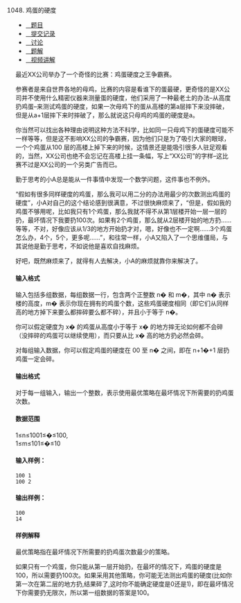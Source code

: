 1048. 鸡蛋的硬度

-   [   题目](https://www.acwing.com/problem/content/description/1050/)
-   [   提交记录](https://www.acwing.com/problem/content/submission/1050/)
-   [   讨论](https://www.acwing.com/problem/content/discussion/index/1050/1/)
-   [   题解](https://www.acwing.com/problem/content/solution/1050/1/)
-   [   视频讲解](https://www.acwing.com/problem/content/video/1050/)

  


最近XX公司举办了一个奇怪的比赛：鸡蛋硬度之王争霸赛。

参赛者是来自世界各地的母鸡，比赛的内容是看谁下的蛋最硬，更奇怪的是XX公司并不使用什么精密仪器来测量蛋的硬度，他们采用了一种最老土的办法–从高度扔鸡蛋–来测试鸡蛋的硬度，如果一次母鸡下的蛋从高楼的第a层摔下来没摔破，但是从a+1层摔下来时摔破了，那么就说这只母鸡的鸡蛋的硬度是a。

你当然可以找出各种理由说明这种方法不科学，比如同一只母鸡下的蛋硬度可能不一样等等，但是这不影响XX公司的争霸赛，因为他们只是为了吸引大家的眼球，一个个鸡蛋从100 层的高楼上掉下来的时候，这情景还是能吸引很多人驻足观看的，当然，XX公司也绝不会忘记在高楼上挂一条幅，写上“XX公司”的字样–这比赛不过是XX公司的一个另类广告而已。

勤于思考的小A总是能从一件事情中发现一个数学问题，这件事也不例外。

“假如有很多同样硬度的鸡蛋，那么我可以用二分的办法用最少的次数测出鸡蛋的硬度”，小A对自己的这个结论感到很满意，不过很快麻烦来了，“但是，假如我的鸡蛋不够用呢，比如我只有1个鸡蛋，那么我就不得不从第1层楼开始一层一层的扔，最坏情况下我要扔100次。如果有2个鸡蛋，那么就从2层楼开始的地方扔……等等，不对，好像应该从1/3的地方开始扔才对，嗯，好像也不一定啊……3个鸡蛋怎么办，4个，5个，更多呢……”，和往常一样，小A又陷入了一个思维僵局，与其说他是勤于思考，不如说他是喜欢自找麻烦。

好吧，既然麻烦来了，就得有人去解决，小A的麻烦就靠你来解决了。

#### 输入格式

输入包括多组数据，每组数据一行，包含两个正整数 n� 和 m�，其中 n� 表示楼的高度，m� 表示你现在拥有的鸡蛋个数，这些鸡蛋硬度相同（即它们从同样高的地方掉下来要么都摔碎要么都不碎），并且小于等于 n�。

你可以假定硬度为 x� 的鸡蛋从高度小于等于 x� 的地方摔无论如何都不会碎（没摔碎的鸡蛋可以继续使用），而只要从比 x� 高的地方扔必然会碎。

对每组输入数据，你可以假定鸡蛋的硬度在 00 至 n� 之间，即在 n+1�+1 层扔鸡蛋一定会碎。

#### 输出格式

对于每一组输入，输出一个整数，表示使用最优策略在最坏情况下所需要的扔鸡蛋次数。

#### 数据范围

1≤n≤1001≤�≤100,  
1≤m≤101≤�≤10

#### 输入样例：

```
100 1
100 2
```

#### 输出样例：

```
100
14
```

#### 样例解释

最优策略指在最坏情况下所需要的扔鸡蛋次数最少的策略。

如果只有一个鸡蛋，你只能从第一层开始扔，在最坏的情况下，鸡蛋的硬度是100，所以需要扔100次。如果采用其他策略，你可能无法测出鸡蛋的硬度(比如你第一次在第二层的地方扔,结果碎了,这时你不能确定硬度是0还是1)，即在最坏情况下你需要扔无限次，所以第一组数据的答案是100。